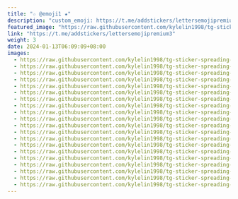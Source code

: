 ```yaml
---
title: "☆ @emoji1 ★"
description: "custom_emoji: https://t.me/addstickers/lettersemojipremium3"
featured_image: "https://raw.githubusercontent.com/kylelin1998/tg-sticker-spreading-worldwide-images/main/img/5d23d7db-933d-4caf-8714-c11b5083bdb2.jpg"
link: "https://t.me/addstickers/lettersemojipremium3"
weight: 3
date: 2024-01-13T06:09:09+08:00
images:
  - https://raw.githubusercontent.com/kylelin1998/tg-sticker-spreading-worldwide-images/main/img/5d23d7db-933d-4caf-8714-c11b5083bdb2.jpg
  - https://raw.githubusercontent.com/kylelin1998/tg-sticker-spreading-worldwide-images/main/img/7a2fa9a3-03bd-41b9-bb31-5f8698c701e6.jpg
  - https://raw.githubusercontent.com/kylelin1998/tg-sticker-spreading-worldwide-images/main/img/1eed2256-b712-4f47-80b4-a08b7fb35afd.jpg
  - https://raw.githubusercontent.com/kylelin1998/tg-sticker-spreading-worldwide-images/main/img/af96a236-23dc-414c-b2a6-22687e576be3.jpg
  - https://raw.githubusercontent.com/kylelin1998/tg-sticker-spreading-worldwide-images/main/img/ac37b710-54bb-4b3b-a222-02d66427ed2f.jpg
  - https://raw.githubusercontent.com/kylelin1998/tg-sticker-spreading-worldwide-images/main/img/2cb453d1-6cff-4172-ae80-a6317c453434.jpg
  - https://raw.githubusercontent.com/kylelin1998/tg-sticker-spreading-worldwide-images/main/img/e58dbbd3-4143-4a93-aad1-8a260118debb.jpg
  - https://raw.githubusercontent.com/kylelin1998/tg-sticker-spreading-worldwide-images/main/img/def3a1ed-5eb4-401e-af53-ec41f5f6bc52.jpg
  - https://raw.githubusercontent.com/kylelin1998/tg-sticker-spreading-worldwide-images/main/img/be24e24b-dd3e-4adf-94c3-a6b718f44bee.jpg
  - https://raw.githubusercontent.com/kylelin1998/tg-sticker-spreading-worldwide-images/main/img/7b54924d-dae0-434e-9d4b-9a73f3baa2b9.jpg
  - https://raw.githubusercontent.com/kylelin1998/tg-sticker-spreading-worldwide-images/main/img/0208f0aa-b231-4c65-aa11-bb923d916da6.jpg
  - https://raw.githubusercontent.com/kylelin1998/tg-sticker-spreading-worldwide-images/main/img/c0a48f57-d355-4ad2-96ef-253f91f5fe3f.jpg
  - https://raw.githubusercontent.com/kylelin1998/tg-sticker-spreading-worldwide-images/main/img/626afd55-f5d9-43af-bb93-dbf40f74da91.jpg
  - https://raw.githubusercontent.com/kylelin1998/tg-sticker-spreading-worldwide-images/main/img/001859f0-9279-4f83-a0f2-8561645809a2.jpg
  - https://raw.githubusercontent.com/kylelin1998/tg-sticker-spreading-worldwide-images/main/img/aa91ab97-1827-48a0-9676-404022ce41af.jpg
  - https://raw.githubusercontent.com/kylelin1998/tg-sticker-spreading-worldwide-images/main/img/afc207cd-6a30-46ac-8991-24373bc6345f.jpg
  - https://raw.githubusercontent.com/kylelin1998/tg-sticker-spreading-worldwide-images/main/img/eabb80b0-8cb2-4db6-ba08-6195debaacf2.jpg
  - https://raw.githubusercontent.com/kylelin1998/tg-sticker-spreading-worldwide-images/main/img/6b4f3b6c-b66c-406f-a89c-ca321e728c82.jpg
  - https://raw.githubusercontent.com/kylelin1998/tg-sticker-spreading-worldwide-images/main/img/18caf18b-613e-4115-a4a0-44ba06aa0fbc.jpg
  - https://raw.githubusercontent.com/kylelin1998/tg-sticker-spreading-worldwide-images/main/img/897ec2db-ae55-44b4-b4eb-c1ef879bbe4b.jpg
---
```

